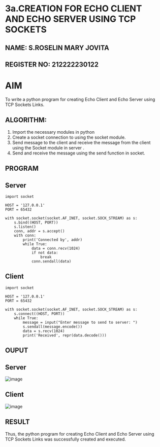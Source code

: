 # 3a.CREATION FOR ECHO CLIENT AND ECHO SERVER USING TCP SOCKETS
## NAME: S.ROSELIN MARY JOVITA
## REGISTER NO: 212222230122
# AIM
To write a python program for creating Echo Client and Echo Server using TCP
Sockets Links.
## ALGORITHM:
1. Import the necessary modules in python
2. Create a socket connection to using the socket module.
3. Send message to the client and receive the message from the client using the Socket module in
 server .
4. Send and receive the message using the send function in socket.
## PROGRAM
## Server
```
import socket

HOST = '127.0.0.1'  
PORT = 65432       

with socket.socket(socket.AF_INET, socket.SOCK_STREAM) as s:
    s.bind((HOST, PORT))
    s.listen()
    conn, addr = s.accept()
    with conn:
        print('Connected by', addr)
        while True:
            data = conn.recv(1024)
            if not data:
                break
            conn.sendall(data)
```
## Client
```
import socket

HOST = '127.0.0.1'  
PORT = 65432        

with socket.socket(socket.AF_INET, socket.SOCK_STREAM) as s:
    s.connect((HOST, PORT))
    while True:
        message = input("Enter message to send to server: ")
        s.sendall(message.encode())
        data = s.recv(1024)
        print('Received', repr(data.decode()))
```
## OUPUT
## Server
![image](https://github.com/kabilan22000284/3a.Sockets_Creation_for_Echo_Client_and_Echo_Server/assets/123469171/99f3e354-d529-47b3-b494-8feb93a0fe6d)
## Client
![image](https://github.com/kabilan22000284/3a.Sockets_Creation_for_Echo_Client_and_Echo_Server/assets/123469171/2337a8a0-1ed0-4fc3-a2cd-92c5e97a1f9d)

## RESULT
Thus, the python program for creating Echo Client and Echo Server using TCP Sockets Links 
was successfully created and executed.
